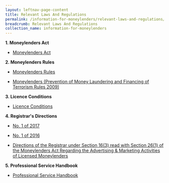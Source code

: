 ```yaml
---
layout: leftnav-page-content
title: Relevant Laws And Regulations
permalink: /information-for-moneylenders/relevant-laws-and-regulations/
breadcrumb: Relevant Laws And Regulations
collection_name: information-for-moneylenders
---
```


**1. Moneylenders Act**<br>
* [Moneylenders Act](https://sso.agc.gov.sg/Act/MA2008)

**2. Moneylenders Rules**<br>
* [Moneylenders Rules](https://sso.agc.gov.sg/SL/MA2008-S72-2009?DocDate=20181116)
  
* [Moneylenders (Prevention of Money Laundering and Financing of Terrorism Rules 2009)](https://sso.agc.gov.sg/SL/MA2008-S73-2009?DocDate=20150831)

**3. Licence Conditions**<br>
* [Licence Conditions](https://www.mlaw.gov.sg/content/dam/minlaw/rom/Moneylenders/Licence%20Conditions%20wef%2029%20Mar%202018.pdf)

**4. Registrar's Directions**<br>
* [No. 1 of 2017](https://www.mlaw.gov.sg/content/dam/minlaw/rom/Moneylenders/Registrar%27s%20Directions%20No.1%20of%202017.pdf)

* [No. 1 of 2016](https://www.mlaw.gov.sg/content/dam/minlaw/rom/Moneylenders/Registrar%27s%20Directions%20No%201%20of%202016%20(26%20Jan%202016).pdf)

* [Directions of the Registrar under Section 16(3) read with Section 26(1) of the Moneylenders Act Regarding the Advertising & Marketing Activities of Licensed Moneylenders](https://www.mlaw.gov.sg/content/dam/minlaw/rom/Moneylenders/Directions%20_%20Moneylenders%20advertisements.pdf)

**5. Professional Service Handbook**<br>
* [Professional Service Handbook](https://www.mlaw.gov.sg/content/dam/minlaw/rom/assets/documents/The%20Professional%20Service%20Handbook%20for%20licensed%20moneylenders.pdf)
